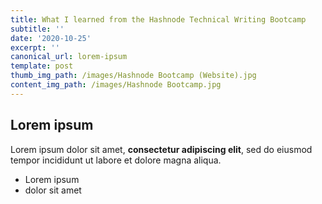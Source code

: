 ```yaml
---
title: What I learned from the Hashnode Technical Writing Bootcamp
subtitle: ''
date: '2020-10-25'
excerpt: ''
canonical_url: lorem-ipsum
template: post
thumb_img_path: /images/Hashnode Bootcamp (Website).jpg
content_img_path: /images/Hashnode Bootcamp.jpg
---
```

## Lorem ipsum

Lorem ipsum dolor sit amet, **consectetur adipiscing elit**, sed do eiusmod tempor incididunt ut labore et dolore magna aliqua.

- Lorem ipsum
- dolor sit amet